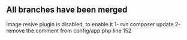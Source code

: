 ## All branches have been merged

Image resive plugin is disabled, to enable it
1- run composer update
2- remove the comment from config/app.php line 152

